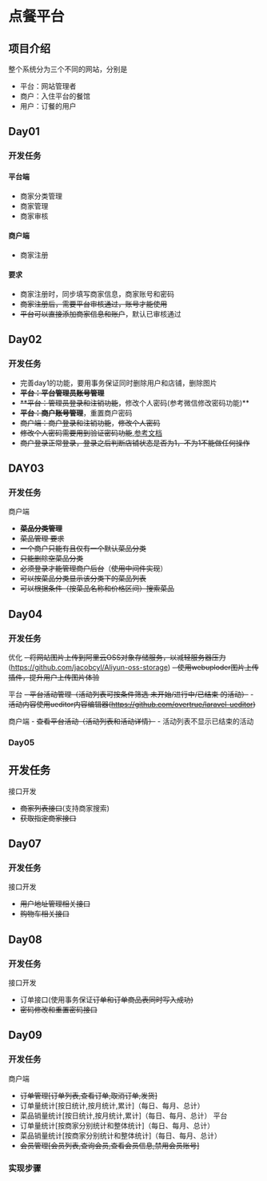 # 点餐平台

## 项目介绍

整个系统分为三个不同的网站，分别是

- 平台：网站管理者
- 商户：入住平台的餐馆
- 用户：订餐的用户

## Day01

### 开发任务

#### 平台端

- 商家分类管理
- 商家管理
- 商家审核

#### 商户端

- 商家注册

#### 要求

- 商家注册时，同步填写商家信息，商家账号和密码
- ~~商家注册后，需要平台审核通过，账号才能使用~~
- ~~平台可以直接添加商家信息和账户~~，默认已审核通过

### 

## Day02

### 开发任务

- 完善day1的功能，要用事务保证同时删除用户和店铺，删除图片
- ~~**平台：平台管理员账号管理**~~
- ~~**平台：管理员登录和注销功能~~，修改个人密码(参考微信修改密码功能)**
- ~~**平台：商户账号管理**~~，重置商户密码
- ~~商户端：商户登录和注销功能~~，~~修改个人密码~~
- ~~修改个人密码需要用到验证密码功能~~,[参考文档](https://laravel-china.org/docs/laravel/5.5/hashing)
- ~~商户登录正常登录，登录之后判断店铺状态是否为1，不为1不能做任何操作~~

## DAY03

### 开发任务

商户端

- **~~菜品分类管理~~**
- ~~菜品管理 要求~~
- ~~一个商户只能有且仅有一个默认菜品分类~~
- ~~只能删除空菜品分类~~
- ~~必须登录才能管理商户后台~~（~~使用中间件实现~~）
- ~~可以按菜品分类显示该分类下的菜品列表~~
- ~~可以根据条件~~~~（~~~~按菜品名称和价格区间）搜索菜品~~

## Day04

### 开发任务

优化 
~~\- 将网站图片上传到阿里云OSS对象存储服务，以减轻服务器压力~~(<https://github.com/jacobcyl/Aliyun-oss-storage>) 
~~\- 使用webuploder图片上传插件，提升用户上传图片体验~~

平台 
~~\- 平台活动管理（活动列表可按条件筛选 未开始/进行中/已结束 的活动）~~ 
\- ~~活动内容使用ueditor内容编辑器(<https://github.com/overtrue/laravel-ueditor>)~~

商户端 
\- ~~查看平台活动（活动列表和活动详情）~~ 
\- 活动列表不显示已结束的活动

### Day05

## 开发任务

接口开发 

- ~~商家列表接口~~(支持商家搜索) 
- ~~获取指定商家接口~~



## Day07

### 开发任务

接口开发 

- ~~用户地址管理相关接口~~ 
- ~~购物车相关接口~~

## Day08

### 开发任务

接口开发 

- 订单接口(使用事务保证~~订单和订单商品表同时写入成功)~~ 
- ~~密码修改和重置密码接口~~

## Day09

### 开发任务

商户端 

- ~~订单管理[订单列表,查看订单,取消订单,发货]~~ 
- 订单量统计[按日统计,按月统计,累计]（每日、每月、总计） 
- 菜品销量统计[按日统计,按月统计,累计]（每日、每月、总计） 
  平台 
- 订单量统计[按商家分别统计和整体统计]（每日、每月、总计） 
- 菜品销量统计[按商家分别统计和整体统计]（每日、每月、总计） 
- ~~会员管理[会员列表,查询会员,查看会员信息,禁用会员账号]~~

### 实现步骤